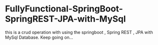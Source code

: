 # FullyFunctional-SpringBoot-SpringREST-JPA-with-MySql
this is a crud operation with using the springboot , Spring REST , JPA with MySql Database.
Keep going on...
